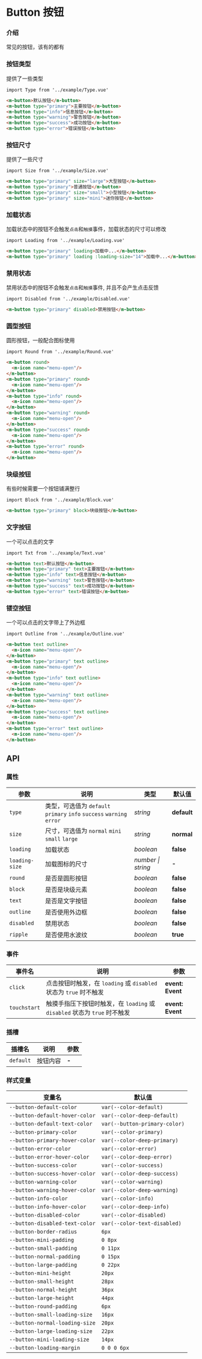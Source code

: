 # Button 按钮

### 介绍

常见的按钮，该有的都有

### 按钮类型

提供了一些类型

```vue
import Type from '../example/Type.vue'
```

```html
<m-button>默认按钮</m-button>
<m-button type="primary">主要按钮</m-button>
<m-button type="info">信息按钮</m-button>
<m-button type="warning">警告按钮</m-button>
<m-button type="success">成功按钮</m-button>
<m-button type="error">错误按钮</m-button>
```

### 按钮尺寸

提供了一些尺寸

```vue
import Size from '../example/Size.vue'
```

```html
<m-button type="primary" size="large">大型按钮</m-button>
<m-button type="primary">普通按钮</m-button>
<m-button type="primary" size="small">小型按钮</m-button>
<m-button type="primary" size="mini">迷你按钮</m-button>
```

### 加载状态

加载状态中的按钮不会触发`点击`和`触摸`事件，加载状态的尺寸可以修改

```vue
import Loading from '../example/Loading.vue'
```

```html
<m-button type="primary" loading>加载中...</m-button>
<m-button type="primary" loading :loading-size="14">加载中...</m-button>
```

### 禁用状态

禁用状态中的按钮不会触发`点击`和`触摸`事件, 并且不会产生点击反馈

```vue
import Disabled from '../example/Disabled.vue'
```

```html
<m-button type="primary" disabled>禁用按钮</m-button>
```

### 圆型按钮

圆形按钮，一般配合图标使用

```vue
import Round from '../example/Round.vue'
```

```html
<m-button round>
  <m-icon name="menu-open"/>
</m-button>
<m-button type="primary" round>
  <m-icon name="menu-open"/>
</m-button>
<m-button type="info" round>
  <m-icon name="menu-open"/>
</m-button>
<m-button type="warning" round>
  <m-icon name="menu-open"/>
</m-button>
<m-button type="success" round>
  <m-icon name="menu-open"/>
</m-button>
<m-button type="error" round>
  <m-icon name="menu-open"/>
</m-button>
```

### 块级按钮

有些时候需要一个按钮铺满整行

```vue
import Block from '../example/Block.vue'
```

```html
<m-button type="primary" block>块级按钮</m-button>
```

### 文字按钮

一个可以点击的文字

```vue
import Txt from '../example/Text.vue'
```

```html
<m-button text>默认按钮</m-button>
<m-button type="primary" text>主要按钮</m-button>
<m-button type="info" text>信息按钮</m-button>
<m-button type="warning" text>警告按钮</m-button>
<m-button type="success" text>成功按钮</m-button>
<m-button type="error" text>错误按钮</m-button>
```

### 镂空按钮

一个可以点击的文字带上了外边框

```vue
import Outline from '../example/Outline.vue'
```

```html
<m-button text outline>
  <m-icon name="menu-open"/>
</m-button>
<m-button type="primary" text outline>
  <m-icon name="menu-open"/>
</m-button>
<m-button type="info" text outline>
  <m-icon name="menu-open"/>
</m-button>
<m-button type="warning" text outline>
  <m-icon name="menu-open"/>
</m-button>
<m-button type="success" text outline>
  <m-icon name="menu-open"/>
</m-button>
<m-button type="error" text outline>
  <m-icon name="menu-open"/>
</m-button>
```

## API

### 属性

| 参数 | 说明 | 类型 | 默认值 | 
| --- | --- | --- | --- | 
| `type` | 类型，可选值为 `default` `primary` `info` `success` `warning` `error` | _string_ | **default** |
| `size` | 尺寸，可选值为 `normal` `mini` `small` `large` | _string_ | **normal** |
| `loading` | 加载状态 | _boolean_ | **false** |
| `loading-size` | 加载图标的尺寸 | _number \| string_ | **-** |
| `round` | 是否是圆形按钮 | _boolean_ | **false** | 
| `block` | 是否是块级元素 | _boolean_ | **false** | 
| `text` | 是否是文字按钮 | _boolean_ | **false** |
| `outline` | 是否使用外边框 | _boolean_ | **false** |
| `disabled` | 禁用状态 | _boolean_ | **false** |
| `ripple` | 是否使用水波纹 | _boolean_ | **true** |

### 事件

| 事件名 | 说明 | 参数 |
| --- | --- | --- |
| `click` | 点击按钮时触发，在 `loading` 或 `disabled` 状态为 `true` 时不触发 | **event: Event** |
| `touchstart` | 触摸手指压下按钮时触发，在 `loading` 或 `disabled` 状态为 `true` 时不触发 | **event: Event** |

### 插槽

| 插槽名 | 说明 | 参数 |
| --- | --- | --- |
| `default` | 按钮内容 | **-** |

### 样式变量

| 变量名 | 默认值 |
| --- | --- |
| `--button-default-color` | `var(--color-default)` |
| `--button-default-hover-color` | `var(--color-deep-default)` |
| `--button-default-text-color` | `var(--button-primary-color)` |
| `--button-primary-color` | `var(--color-primary)` |
| `--button-primary-hover-color` | `var(--color-deep-primary)` |
| `--button-error-color` | `var(--color-error)` |
| `--button-error-hover-color` | `var(--color-deep-error)` |
| `--button-success-color` | `var(--color-success)` |
| `--button-success-hover-color` | `var(--color-deep-success)` |
| `--button-warning-color` | `var(--color-warning)` |
| `--button-warning-hover-color` | `var(--color-deep-warning)` |
| `--button-info-color` | `var(--color-info)` |
| `--button-info-hover-color` | `var(--color-deep-info)` |
| `--button-disabled-color` | `var(--color-disabled)` |
| `--button-disabled-text-color` | `var(--color-text-disabled)` |
| `--button-border-radius` | `6px` |
| `--button-mini-padding` | `0 8px` |
| `--button-small-padding` | `0 11px` |
| `--button-normal-padding` | `0 15px` |
| `--button-large-padding` | `0 22px` |
| `--button-mini-height` | `20px` |
| `--button-small-height` | `28px` |
| `--button-normal-height` | `36px` |
| `--button-large-height` | `44px` |
| `--button-round-padding` | `6px` |
| `--button-small-loading-size` | `16px` |
| `--button-normal-loading-size` | `20px` |
| `--button-large-loading-size` | `22px` |
| `--button-mini-loading-size` | `14px` |
| `--button-loading-margin` | `0 0 0 6px` |